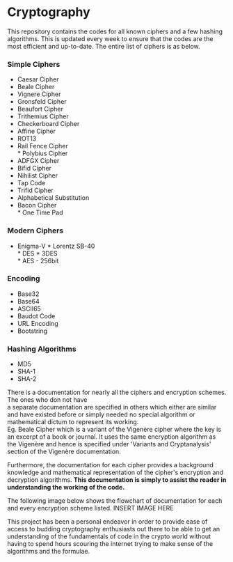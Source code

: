 # Cryptography

This repository contains the codes for all known ciphers and a few hashing algorithms. This is updated every week to ensure that the codes are the most efficient and up-to-date. The entire list of ciphers is as below.  

### Simple Ciphers  
   * Caesar Cipher   
   * Beale Cipher  
   * Vignere Cipher  
   * Gronsfeld Cipher  
   * Beaufort Cipher  
   * Trithemius Cipher  
   * Checkerboard Cipher  
   * Affine Cipher  
   * ROT13  
   * Rail Fence Cipher    
 	* Polybius Cipher
   * ADFGX Cipher
   * Bifid Cipher
   * Nihilist Cipher
   * Tap Code  
   * Trifid Cipher  
   * Alphabetical Substitution  
   * Bacon Cipher  
	* One Time Pad

### Modern Ciphers
   * Enigma-V
	* Lorentz SB-40  
	* DES
	* 3DES  
	* AES - 256bit    

### Encoding
   * Base32
   * Base64
   * ASCII65
   * Baudot Code
   * URL Encoding
   * Bootstring       

### Hashing Algorithms
   * MD5
   * SHA-1
   * SHA-2

There is a documentation for nearly all the ciphers and encryption schemes. The ones who don not have  
a separate documentation are specified in others which either are similar and have existed before or
simply needed no special algorithm or mathematical dictum to represent its working.  
Eg. Beale Cipher which is a variant of the Vigenère cipher where the key is an excerpt of a book or
journal. It uses the same encryption algorithm as the Vigenère and hence is specified under 'Variants and
Cryptanalysis' section of the Vigenère documentation.  

 Furthermore, the documentation for each cipher provides a background knowledge and mathematical
 representation of the cipher's encryption and decryption algorithms. **This documentation is simply
 to  assist the reader in understanding the working of the code.**  

The following image below shows the flowchart of documentation for each and every encryption scheme listed.
INSERT IMAGE HERE

This project has been a personal endeavor in order to provide ease of access to budding cryptography
enthusiasts out there to be able to get an understanding of the fundamentals of code in the crypto
world without having to spend hours scouring the internet trying to make sense of the algorithms and
the formulae.
